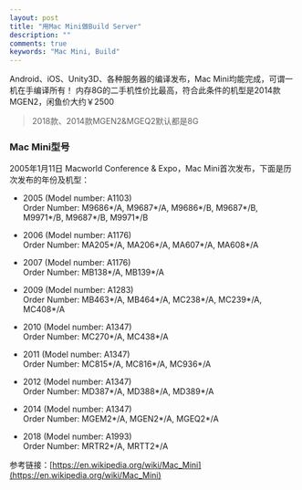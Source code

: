 ```yaml
---
layout: post
title: "用Mac Mini做Build Server"
description: ""
comments: true
keywords: "Mac Mini, Build"
---
```


Android、iOS、Unity3D、各种服务器的编译发布，Mac Mini均能完成，可谓一机在手编译所有！
内存8G的二手机性价比最高，符合此条件的机型是2014款MGEN2，闲鱼价大约￥2500
> 2018款、2014款MGEN2\&MGEQ2默认都是8G

### Mac Mini型号
2005年1月11日 Macworld Conference & Expo，Mac Mini首次发布，下面是历次发布的年份及机型：

- 2005  (Model number: A1103)  <br>
Order Number: M9686\*/A, M9687\*/A, M9686\*/B, M9687\*/B, M9971\*/B, M9687\*/B, M9971\*/B

- 2006  (Model number: A1176) <br>
Order Number: MA205\*/A, MA206\*/A, MA607\*/A, MA608\*/A

- 2007  (Model number: A1176) <br>
Order Number: MB138\*/A, MB139\*/A

- 2009  (Model number: A1283) <br>
Order Number: MB463\*/A, MB464\*/A, MC238\*/A, MC239\*/A, MC408\*/A

- 2010  (Model number: A1347) <br>
Order Number: MC270\*/A, MC438\*/A

- 2011  (Model number: A1347) <br>
Order Number: MC815\*/A, MC816\*/A, MC936\*/A

- 2012  (Model number: A1347) <br>
Order Number: MD387\*/A, MD388\*/A, MD389\*/A

- 2014  (Model number: A1347) <br>
Order Number: MGEM2\*/A, MGEN2\*/A, MGEQ2\*/A

- 2018  (Model number: A1993) <br>
Order Number: MRTR2\*/A, MRTT2\*/A


参考链接：[https://en.wikipedia.org/wiki/Mac_Mini](https://en.wikipedia.org/wiki/Mac_Mini)

